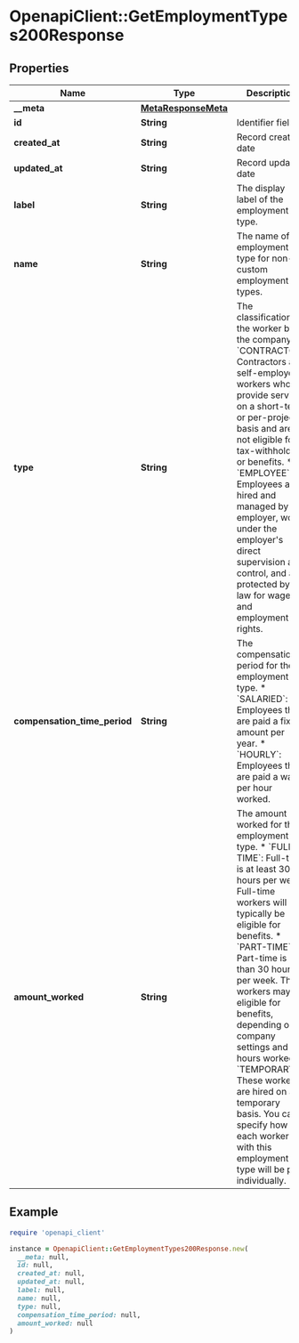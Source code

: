 # OpenapiClient::GetEmploymentTypes200Response

## Properties

| Name | Type | Description | Notes |
| ---- | ---- | ----------- | ----- |
| **__meta** | [**MetaResponseMeta**](MetaResponseMeta.md) |  | [optional] |
| **id** | **String** | Identifier field |  |
| **created_at** | **String** | Record creation date |  |
| **updated_at** | **String** | Record update date |  |
| **label** | **String** | The display label of the employment type. |  |
| **name** | **String** | The name of the employment type for non-custom employment types. | [optional] |
| **type** | **String** | The classification of the worker by the company. * &#x60;CONTRACTOR&#x60;: Contractors are self-employed workers who provide services on a short-term or per-project basis and are not eligible for tax-withholding or benefits. * &#x60;EMPLOYEE&#x60;: Employees are hired and managed by an employer, work under the employer&#39;s direct supervision and control, and are protected by law for wages and employment rights. | [optional] |
| **compensation_time_period** | **String** | The compensation period for the employment type. * &#x60;SALARIED&#x60;: Employees that are paid a fixed amount per year. * &#x60;HOURLY&#x60;: Employees that are paid a wage per hour worked. | [optional] |
| **amount_worked** | **String** | The amount worked for the employment type. * &#x60;FULL-TIME&#x60;: Full-time is at least 30 hours per week. Full-time workers will typically be eligible for benefits. * &#x60;PART-TIME&#x60;: Part-time is less than 30 hours per week. These workers may be eligible for benefits, depending on company settings and hours worked. * &#x60;TEMPORARY&#x60;: These workers are hired on a temporary basis. You can specify how each worker with this employment type will be paid individually. | [optional] |

## Example

```ruby
require 'openapi_client'

instance = OpenapiClient::GetEmploymentTypes200Response.new(
  __meta: null,
  id: null,
  created_at: null,
  updated_at: null,
  label: null,
  name: null,
  type: null,
  compensation_time_period: null,
  amount_worked: null
)
```

